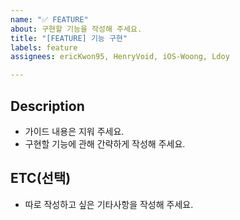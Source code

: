 ```yaml
---
name: "✅ FEATURE"
about: 구현할 기능을 작성해 주세요.
title: "[FEATURE] 기능 구현"
labels: feature
assignees: ericKwon95, HenryVoid, iOS-Woong, Ldoy

---
```


## Description
- 가이드 내용은 지워 주세요.
- 구현할 기능에 관해 간략하게 작성해 주세요. 

## ETC(선택)
- 따로 작성하고 싶은 기타사항을 작성해 주세요.
